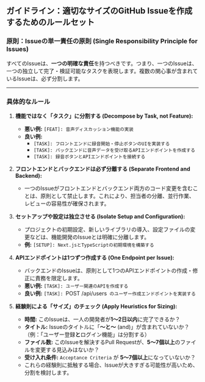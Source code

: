 ## ガイドライン：適切なサイズのGitHub Issueを作成するためのルールセット

### 原則：Issueの単一責任の原則 (Single Responsibility Principle for Issues)

すべてのIssueは、**一つの明確な責任**を持つべきです。つまり、一つのIssueは、一つの独立して完了・検証可能なタスクを表現します。複数の関心事が含まれているIssueは、必ず分割します。

---

### 具体的なルール

1.  **機能ではなく「タスク」に分割する (Decompose by Task, not Feature):**
    *   **悪い例:** `[FEAT]: 音声ディスカッション機能の実装`
    *   **良い例:**
        *   `[TASK]: フロントエンドに録音開始・停止ボタンのUIを実装する`
        *   `[TASK]: バックエンドに音声データを受け取るAPIエンドポイントを作成する`
        *   `[TASK]: 録音ボタンとAPIエンドポイントを接続する`

2.  **フロントエンドとバックエンドは必ず分離する (Separate Frontend and Backend):**
    *   一つのIssueがフロントエンドとバックエンド両方のコード変更を含むことは、原則として禁止します。これにより、担当者の分離、並行作業、レビューの容易性が確保されます。

3.  **セットアップや設定は独立させる (Isolate Setup and Configuration):**
    *   プロジェクトの初期設定、新しいライブラリの導入、設定ファイルの変更などは、機能開発のIssueとは明確に分離します。
    *   **例:** `[SETUP]: Next.jsとTypeScriptの初期環境を構築する`

4.  **APIエンドポイントは1つずつ作成する (One Endpoint per Issue):**
    *   バックエンドのIssueは、原則として1つのAPIエンドポイントの作成・修正に責務を限定します。
    *   **悪い例:** `[TASK]: ユーザー関連のAPIを作成する`
    *   **良い例:** `[TASK]: `POST /api/users` のユーザー作成エンドポイントを実装する`

5.  **経験則による「サイズ」のチェック (Apply Heuristics for Sizing):**
    *   **時間:** このIssueは、一人の開発者が**1〜2日以内**に完了できるか？
    *   **タイトル:** Issueのタイトルに「**〜と〜** (and)」が含まれていないか？（例：「ユーザー登録**と**ログイン機能」は分割する）
    *   **ファイル数:** このIssueを解決するPull Requestが、**5〜7個以上**のファイルを変更する見込みはないか？
    *   **受け入れ条件:** `Acceptance Criteria` が **5〜7個以上**になっていないか？
    *   これらの経験則に抵触する場合、Issueが大きすぎる可能性が高いため、分割を検討します。
